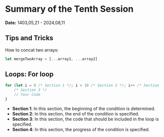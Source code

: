 # Summary of the Tenth Session
**Date:** 1403,05,21 - 2024,08,11

## Tips and Tricks
How to concat two arrays:
```js
let mergeTwoArray = [...array1, ...array2]
```

## Loops: For loop
```js
for (let i = 0 /* Section 1 */; i < 10 /* Section 2 */; i++ /* Section 4 */){
    /* Section 3 */
    // Your Code
}
```

- **Section 1**: In this section, the beginning of the condition is determined.
- **Section 2**: In this section, the end of the condition is specified.
- **Section 3**: In this section, the code that should be included in the loop is specified.
- **Section 4**: In this section, the progress of the condition is specified.